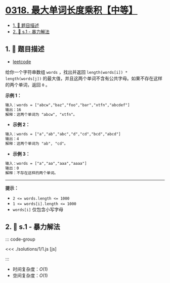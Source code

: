 # [0318. 最大单词长度乘积【中等】](https://github.com/tnotesjs/TNotes.leetcode/tree/main/notes/0318.%20%E6%9C%80%E5%A4%A7%E5%8D%95%E8%AF%8D%E9%95%BF%E5%BA%A6%E4%B9%98%E7%A7%AF%E3%80%90%E4%B8%AD%E7%AD%89%E3%80%91)

<!-- region:toc -->

- [1. 📝 题目描述](#1--题目描述)
- [2. 🎯 s.1 - 暴力解法](#2--s1---暴力解法)

<!-- endregion:toc -->

## 1. 📝 题目描述

- [leetcode](https://leetcode.cn/problems/maximum-product-of-word-lengths/)

给你一个字符串数组 `words` ，找出并返回 `length(words[i]) * length(words[j])` 的最大值，并且这两个单词不含有公共字母。如果不存在这样的两个单词，返回 `0` 。

**示例 1：**

```txt
输入：words = ["abcw","baz","foo","bar","xtfn","abcdef"]
输出：16
解释：这两个单词为 "abcw", "xtfn"。
```

- **示例 2：**

```txt
输入：words = ["a","ab","abc","d","cd","bcd","abcd"]
输出：4
解释：这两个单词为 "ab", "cd"。
```

- **示例 3：**

```txt
输入：words = ["a","aa","aaa","aaaa"]
输出：0
解释：不存在这样的两个单词。
```

---

**提示：**

- `2 <= words.length <= 1000`
- `1 <= words[i].length <= 1000`
- `words[i]` 仅包含小写字母

## 2. 🎯 s.1 - 暴力解法

::: code-group

<<< ./solutions/1/1.js [js]

:::

- 时间复杂度：$O(1)$
- 空间复杂度：$O(1)$
